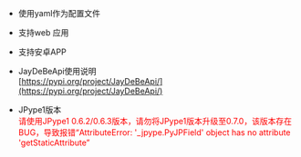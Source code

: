 * 使用yaml作为配置文件  
* 支持web 应用  
* 支持安卓APP   


* JayDeBeApi使用说明    
[https://pypi.org/project/JayDeBeApi/](https://pypi.org/project/JayDeBeApi/)   
* JPype1版本    
<font color='red'>请使用JPype1 0.6.2/0.6.3版本，请勿将JPype1版本升级至0.7.0，该版本存在BUG，导致报错“AttributeError: '_jpype.PyJPField' object has no attribute 'getStaticAttribute”</font>
